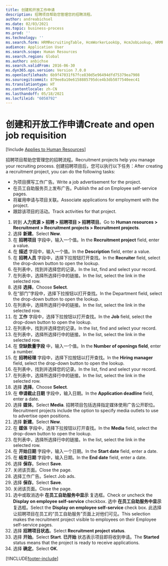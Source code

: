 ```yaml
---
title: 创建和开放工作申请
description: 招聘项目帮助您管理您的招聘流程。
author: andreabichsel
ms.date: 02/03/2021
ms.topic: business-process
ms.prod: ''
ms.technology: ''
ms.search.form: HRMRecruitingTable, HcmWorkerLookUp, HcmJobLookup, HRMRecruitingMedia, HRMRecruitingJobAd, HcmPersonnelManagementWorkspace
audience: Application User
ms.search.scope: Human Resources
ms.search.region: Global
ms.author: anbichse
ms.search.validFrom: 2016-06-30
ms.dyn365.ops.version: Version 7.0.0
ms.openlocfilehash: 6b9f47031f67fce830d5e96494dfd75379ea7908
ms.sourcegitcommit: 879ee8a10e6158885795dce4b3db5077540eec41
ms.translationtype: HT
ms.contentlocale: zh-CN
ms.lasthandoff: 05/18/2021
ms.locfileid: "6058792"
---
```

# <a name="create-and-open-job-requisition"></a><span data-ttu-id="43ef5-103">创建和开放工作申请</span><span class="sxs-lookup"><span data-stu-id="43ef5-103">Create and open job requisition</span></span>

[!include [Applies to Human Resources](../includes/applies-to-hr.md)]

<span data-ttu-id="43ef5-104">招聘项目帮助您管理您的招聘流程。</span><span class="sxs-lookup"><span data-stu-id="43ef5-104">Recruitment projects help you manage your recruiting process.</span></span> <span data-ttu-id="43ef5-105">创建招聘项目后，您可以执行以下任务：</span><span class="sxs-lookup"><span data-stu-id="43ef5-105">After creating a recruitment project, you can do the following tasks:</span></span>

- <span data-ttu-id="43ef5-106">为项目撰写工作广告。</span><span class="sxs-lookup"><span data-stu-id="43ef5-106">Write a job advertisement for the project.</span></span>
- <span data-ttu-id="43ef5-107">在员工自助服务页上发布广告。</span><span class="sxs-lookup"><span data-stu-id="43ef5-107">Publish the ad on Employee self-service pages.</span></span>
- <span data-ttu-id="43ef5-108">将雇用申请与项目关联。</span><span class="sxs-lookup"><span data-stu-id="43ef5-108">Associate applications for employment with the project.</span></span>
- <span data-ttu-id="43ef5-109">跟踪该项目的活动。</span><span class="sxs-lookup"><span data-stu-id="43ef5-109">Track activities for that project.</span></span> 

1. <span data-ttu-id="43ef5-110">转到 **人力资源 > 招聘 > 招聘项目 > 招聘项目**。</span><span class="sxs-lookup"><span data-stu-id="43ef5-110">Go to **Human resources > Recruitment > Recruitment projects > Recruitment projects**.</span></span>
2. <span data-ttu-id="43ef5-111">选择 **新建**。</span><span class="sxs-lookup"><span data-stu-id="43ef5-111">Select **New**.</span></span>
3. <span data-ttu-id="43ef5-112">在 **招聘项目** 字段中，输入一个值。</span><span class="sxs-lookup"><span data-stu-id="43ef5-112">In the **Recruitment project** field, enter a value.</span></span>
4. <span data-ttu-id="43ef5-113">在 **描述** 字段中，输入一个值。</span><span class="sxs-lookup"><span data-stu-id="43ef5-113">In the **Description** field, enter a value.</span></span>
5. <span data-ttu-id="43ef5-114">在 **招聘人员** 字段中，选择下拉按钮打开查找。</span><span class="sxs-lookup"><span data-stu-id="43ef5-114">In the **Recruiter** field, select the drop-down button to open the lookup.</span></span>
6. <span data-ttu-id="43ef5-115">在列表中，找到并选择您的记录。</span><span class="sxs-lookup"><span data-stu-id="43ef5-115">In the list, find and select your record.</span></span>
7. <span data-ttu-id="43ef5-116">在列表中，选择所选择行中的链接。</span><span class="sxs-lookup"><span data-stu-id="43ef5-116">In the list, select the link in the selected row.</span></span>
8. <span data-ttu-id="43ef5-117">选择 **选择**。</span><span class="sxs-lookup"><span data-stu-id="43ef5-117">Choose **Select**.</span></span>
9. <span data-ttu-id="43ef5-118">在“部门”字段中，选择下拉按钮以打开查找。</span><span class="sxs-lookup"><span data-stu-id="43ef5-118">In the Department field, select the drop-down button to open the lookup.</span></span>
10. <span data-ttu-id="43ef5-119">在列表中，选择所选择行中的链接。</span><span class="sxs-lookup"><span data-stu-id="43ef5-119">In the list, select the link in the selected row.</span></span>
11. <span data-ttu-id="43ef5-120">在 **工作** 字段中，选择下拉按钮以打开查找。</span><span class="sxs-lookup"><span data-stu-id="43ef5-120">In the **Job** field, select the drop-down button to open the lookup.</span></span>
12. <span data-ttu-id="43ef5-121">在列表中，找到并选择您的记录。</span><span class="sxs-lookup"><span data-stu-id="43ef5-121">In the list, find and select your record.</span></span>
13. <span data-ttu-id="43ef5-122">在列表中，选择所选择行中的链接。</span><span class="sxs-lookup"><span data-stu-id="43ef5-122">In the list, select the link in the selected row.</span></span>
14. <span data-ttu-id="43ef5-123">在 **空缺数量字段** 中，输入一个值。</span><span class="sxs-lookup"><span data-stu-id="43ef5-123">In the **Number of openings field**, enter a number.</span></span>
15. <span data-ttu-id="43ef5-124">在 **招聘经理** 字段中，选择下拉按钮以打开查找。</span><span class="sxs-lookup"><span data-stu-id="43ef5-124">In the **Hiring manager** field, select the drop-down button to open the lookup.</span></span>
16. <span data-ttu-id="43ef5-125">在列表中，找到并选择您的记录。</span><span class="sxs-lookup"><span data-stu-id="43ef5-125">In the list, find and select your record.</span></span>
17. <span data-ttu-id="43ef5-126">在列表中，选择所选择行中的链接。</span><span class="sxs-lookup"><span data-stu-id="43ef5-126">In the list, select the link in the selected row.</span></span>
18. <span data-ttu-id="43ef5-127">选择 **选择**。</span><span class="sxs-lookup"><span data-stu-id="43ef5-127">Choose **Select**.</span></span>
19. <span data-ttu-id="43ef5-128">在 **申请截止日期** 字段中，输入日期。</span><span class="sxs-lookup"><span data-stu-id="43ef5-128">In the **Application deadline** field, enter a date.</span></span>
20. <span data-ttu-id="43ef5-129">选择 **媒体**。</span><span class="sxs-lookup"><span data-stu-id="43ef5-129">Select **Media**.</span></span> <span data-ttu-id="43ef5-130">招聘项目包括选择指定媒体使用广告公开职位。</span><span class="sxs-lookup"><span data-stu-id="43ef5-130">Recruitment projects include the option to specify media outlets to use to advertise open positions.</span></span>  
21. <span data-ttu-id="43ef5-131">选择 **新建**。</span><span class="sxs-lookup"><span data-stu-id="43ef5-131">Select **New**.</span></span>
22. <span data-ttu-id="43ef5-132">在 **媒体** 字段中，选择下拉按钮以打开查找。</span><span class="sxs-lookup"><span data-stu-id="43ef5-132">In the **Media** field, select the drop-down button to open the lookup.</span></span>
23. <span data-ttu-id="43ef5-133">在列表中，选择所选择行中的链接。</span><span class="sxs-lookup"><span data-stu-id="43ef5-133">In the list, select the link in the selected row.</span></span>
24. <span data-ttu-id="43ef5-134">在 **开始日期** 字段中，输入一个日期。</span><span class="sxs-lookup"><span data-stu-id="43ef5-134">In the **Start date** field, enter a date.</span></span>
25. <span data-ttu-id="43ef5-135">在 **结束日期** 字段中，输入日期。</span><span class="sxs-lookup"><span data-stu-id="43ef5-135">In the **End date** field, enter a date.</span></span>
26. <span data-ttu-id="43ef5-136">选择 **保存**。</span><span class="sxs-lookup"><span data-stu-id="43ef5-136">Select **Save**.</span></span>
27. <span data-ttu-id="43ef5-137">关闭该页面。</span><span class="sxs-lookup"><span data-stu-id="43ef5-137">Close the page.</span></span>
28. <span data-ttu-id="43ef5-138">选择工作广告。</span><span class="sxs-lookup"><span data-stu-id="43ef5-138">Select Job ads.</span></span>
29. <span data-ttu-id="43ef5-139">选择 **保存**。</span><span class="sxs-lookup"><span data-stu-id="43ef5-139">Select **Save**.</span></span>
30. <span data-ttu-id="43ef5-140">关闭该页面。</span><span class="sxs-lookup"><span data-stu-id="43ef5-140">Close the page.</span></span>
31. <span data-ttu-id="43ef5-141">选中或取消选中 **在员工自助服务中显示** 复选框。</span><span class="sxs-lookup"><span data-stu-id="43ef5-141">Check or uncheck the **Display on employee self-service** checkbox.</span></span> <span data-ttu-id="43ef5-142">选中 **在员工自助服务中显示** 复选框。</span><span class="sxs-lookup"><span data-stu-id="43ef5-142">Select the **Display on employee self-service** check box.</span></span> <span data-ttu-id="43ef5-143">此选择让招聘项目在员工的“员工自助服务”页面上对他们可见。</span><span class="sxs-lookup"><span data-stu-id="43ef5-143">This selection makes the recruitment project visible to employees on their Employee self-service pages.</span></span>
32. <span data-ttu-id="43ef5-144">选择 **招聘项目状态**。</span><span class="sxs-lookup"><span data-stu-id="43ef5-144">Select **Recruitment project status**.</span></span>
33. <span data-ttu-id="43ef5-145">选择 **开始**。</span><span class="sxs-lookup"><span data-stu-id="43ef5-145">Select **Start**.</span></span> <span data-ttu-id="43ef5-146">**已开始** 状态表示项目即将收到申请。</span><span class="sxs-lookup"><span data-stu-id="43ef5-146">The **Started** status means that the project is ready to receive applications.</span></span>  
34. <span data-ttu-id="43ef5-147">选择 **确定**。</span><span class="sxs-lookup"><span data-stu-id="43ef5-147">Select **OK**.</span></span>

[!INCLUDE[footer-include](../includes/footer-banner.md)]